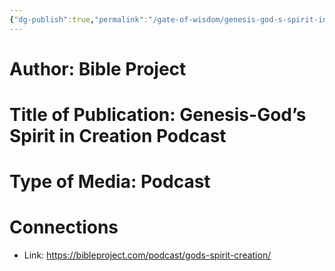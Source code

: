 ```yaml
---
{"dg-publish":true,"permalink":"/gate-of-wisdom/genesis-god-s-spirit-in-creation-podcast/","tags":["#GateWisdom","S"]}
---
```


# Author: Bible Project

# Title of Publication: Genesis-God’s Spirit in Creation Podcast

# Type of Media: Podcast

# Connections
- Link: https://bibleproject.com/podcast/gods-spirit-creation/

